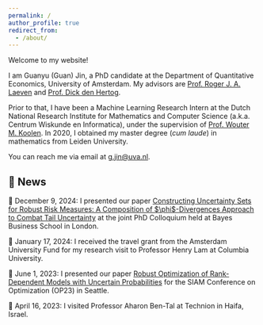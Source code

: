 ```yaml
---
permalink: / 
author_profile: true
redirect_from: 
  - /about/
---
```


Welcome to my website! 

I am Guanyu (Guan) Jin, a PhD candidate at the Department of Quantitative Economics, University of Amsterdam.  My advisors are [Prof. Roger J. A. Laeven](https://www.rogerlaeven.nl/) and [Prof. Dick den Hertog](https://www.uva.nl/en/profile/h/e/d.denhertog/d.den-hertog.html). 

Prior to that, I have been a Machine Learning Research Intern at the Dutch National Research Institute for Mathematics and Computer Science (a.k.a. Centrum Wiskunde en Informatica), under the supervision of [Prof. Wouter M. Koolen](https://wouterkoolen.info/). In 2020, I obtained my master degree (*cum laude*) in mathematics from Leiden University.

You can reach me via email at [g.jin@uva.nl](mailto:g.jin@uva.nl).


## 📌 News

<p>📌 December 9, 2024: I presented our paper <a href="https://guanjinnl.github.io/files/Composite.pdf">Constructing Uncertainty Sets for Robust Risk Measures: A Composition of $\phi$-Divergences Approach to Combat Tail Uncertainty</a> at the joint PhD Colloquium held at Bayes Business School in London.</p> 

<p>📌 January 17, 2024: I received the travel grant from the Amsterdam University Fund for my research visit to Professor Henry Lam at Columbia University. </p>

<p>📌 June 1, 2023: I presented our paper <a href="https://guanjinnl.github.io/files/RO_Rank_Dependent.pdf">Robust Optimization of Rank-Dependent Models
with Uncertain Probabilities</a> for the SIAM Conference on Optimization (OP23) in Seattle.</p> 

<p>📌 April 16, 2023: I visited Professor Aharon Ben-Tal at Technion in Haifa, Israel.</p> 





